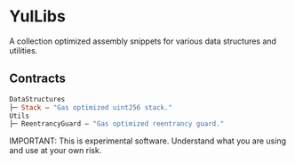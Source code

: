 # YulLibs

A collection  optimized assembly snippets for various data structures and utilities.




## Contracts
```ml
DataStructures
├─ Stack — "Gas optimized uint256 stack."
Utils
├─ ReentrancyGuard — "Gas optimized reentrancy guard."
```
IMPORTANT: This is experimental software. Understand what you are using and use at your own risk. 


